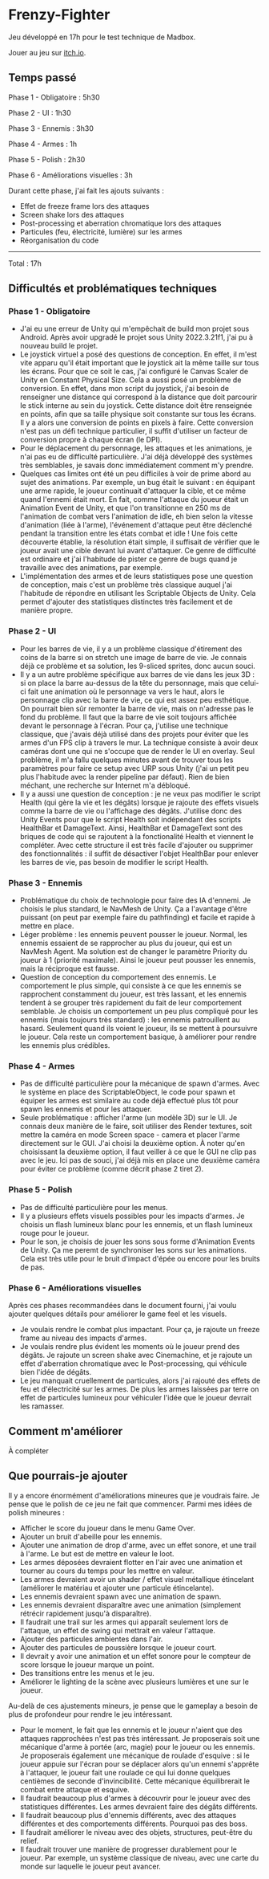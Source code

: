 # Frenzy-Fighter

Jeu développé en 17h pour le test technique de Madbox.

Jouer au jeu sur [itch.io](https://thomas-bringer.itch.io/frenzy-fighter).

## Temps passé

Phase 1 - Obligatoire : 5h30

Phase 2 - UI : 1h30

Phase 3 - Ennemis : 3h30

Phase 4 - Armes : 1h

Phase 5 - Polish : 2h30

Phase 6 - Améliorations visuelles : 3h

Durant cette phase, j'ai fait les ajouts suivants :
- Effet de freeze frame lors des attaques
- Screen shake lors des attaques
- Post-processing et aberration chromatique lors des attaques
- Particules (feu, électricité, lumière) sur les armes
- Réorganisation du code

-----

Total : 17h

## Difficultés et problématiques techniques

### Phase 1 - Obligatoire
- J'ai eu une erreur de Unity qui m'empêchait de build mon projet sous Android. Après avoir upgradé le projet sous Unity 2022.3.21f1, j'ai pu à nouveau build le projet.
- Le joystick virtuel a posé des questions de conception. En effet, il m'est vite apparu qu'il était important que le joystick ait la même taille sur tous les écrans. Pour que ce soit le cas, j'ai configuré le Canvas Scaler de Unity en Constant Physical Size. Cela a aussi posé un problème de conversion. En effet, dans mon script du joystick, j'ai besoin de renseigner une distance qui correspond à la distance que doit parcourir le stick interne au sein du joystick. Cette distance doit être renseignée en points, afin que sa taille physique soit constante sur tous les écrans. Il y a alors une conversion de points en pixels à faire. Cette conversion n'est pas un défi technique particulier, il suffit d'utiliser un facteur de conversion propre à chaque écran (le DPI).
- Pour le déplacement du personnage, les attaques et les animations, je n'ai pas eu de difficulté particulière. J'ai déjà développé des systèmes très semblables, je savais donc immédiatement comment m'y prendre.
- Quelques cas limites ont été un peu difficiles à voir de prime abord au sujet des animations. Par exemple, un bug était le suivant : en équipant une arme rapide, le joueur continuait d'attaquer la cible, et ce même quand l'ennemi était mort. En fait, comme l'attaque du joueur était un Animation Event de Unity, et que l'on transitionne en 250 ms de l'animation de combat vers l'animation de idle, eh bien selon la vitesse d'animation (liée à l'arme), l'événement d'attaque peut être déclenché pendant la transition entre les états combat et idle ! Une fois cette découverte établie, la résolution était simple, il suffisait de vérifier que le joueur avait une cible devant lui avant d'attaquer. Ce genre de difficulté est ordinaire et j'ai l'habitude de pister ce genre de bugs quand je travaille avec des animations, par exemple.
- L'implémentation des armes et de leurs statistiques pose une question de conception, mais c'est un problème très classique auquel j'ai l'habitude de répondre en utilisant les Scriptable Objects de Unity. Cela permet d'ajouter des statistiques distinctes très facilement et de manière propre.

### Phase 2 - UI
- Pour les barres de vie, il y a un problème classique d'étirement des coins de la barre si on stretch une image de barre de vie. Je connais déjà ce problème et sa solution, les 9-sliced sprites, donc aucun souci.
- Il y a un autre problème spécifique aux barres de vie dans les jeux 3D : si on place la barre au-dessus de la tête du personnage, mais que celui-ci fait une animation où le personnage va vers le haut, alors le personnage clip avec la barre de vie, ce qui est assez peu esthétique. On pourrait bien sûr remonter la barre de vie, mais on n'adresse pas le fond du problème. Il faut que la barre de vie soit toujours affichée devant le personnage à l'écran. Pour ça, j'utilise une technique classique, que j'avais déjà utilisé dans des projets pour éviter que les armes d'un FPS clip à travers le mur. La technique consiste à avoir deux caméras dont une qui ne s'occupe que de render le UI en overlay. Seul problème, il m'a fallu quelques minutes avant de trouver tous les paramètres pour faire ce setup avec URP sous Unity (j'ai un petit peu plus l'habitude avec la render pipeline par défaut). Rien de bien méchant, une recherche sur Internet m'a débloqué.
- Il y a aussi une question de conception : je ne veux pas modifier le script Health (qui gère la vie et les dégâts) lorsque je rajoute des effets visuels comme la barre de vie ou l'affichage des dégâts. J'utilise donc des Unity Events pour que le script Health soit indépendant des scripts HealthBar et DamageText. Ainsi, HealthBar et DamageText sont des briques de code qui se rajoutent à la fonctionalité Health et viennent le compléter. Avec cette structure il est très facile d'ajouter ou supprimer des fonctionnalités : il suffit de désactiver l'objet HealthBar pour enlever les barres de vie, pas besoin de modifier le script Health.

### Phase 3 - Ennemis
- Problématique du choix de technologie pour faire des IA d'ennemi. Je choisis le plus standard, le NavMesh de Unity. Ça a l'avantage d'être puissant (on peut par exemple faire du pathfinding) et facile et rapide à mettre en place.
- Léger problème : les ennemis peuvent pousser le joueur. Normal, les ennemis essaient de se rapprocher au plus du joueur, qui est un NavMesh Agent. Ma solution est de changer le paramètre Priority du joueur à 1 (priorité maximale). Ainsi le joueur peut pousser les ennemis, mais la réciproque est fausse.
- Question de conception du comportement des ennemis. Le comportement le plus simple, qui consiste à ce que les ennemis se rapprochent constamment du joueur, est très lassant, et les ennemis tendent à se grouper très rapidement du fait de leur comportement semblable. Je choisis un comportement un peu plus compliqué pour les ennemis (mais toujours très standard) : les ennemis patrouillent au hasard. Seulement quand ils voient le joueur, ils se mettent à poursuivre le joueur. Cela reste un comportement basique, à améliorer pour rendre les ennemis plus crédibles.

### Phase 4 - Armes
- Pas de difficulté particulière pour la mécanique de spawn d'armes. Avec le système en place des ScriptableObject, le code pour spawn et équiper les armes est similaire au code déjà effectué plus tôt pour spawn les ennemis et pour les attaquer.
- Seule problématique : afficher l'arme (un modèle 3D) sur le UI. Je connais deux manière de le faire, soit utiliser des Render textures, soit mettre la caméra en mode Screen space - camera et placer l'arme directement sur le GUI. J'ai choisi la deuxième option. À noter qu'en choisissant la deuxième option, il faut veiller à ce que le GUI ne clip pas avec le jeu. Ici pas de souci, j'ai déjà mis en place une deuxième caméra pour éviter ce problème (comme décrit phase 2 tiret 2).

### Phase 5 - Polish
- Pas de difficulté particulière pour les menus.
- Il y a plusieurs effets visuels possibles pour les impacts d'armes. Je choisis un flash lumineux blanc pour les ennemis, et un flash lumineux rouge pour le joueur.
- Pour le son, je choisis de jouer les sons sous forme d'Animation Events de Unity. Ça me peremt de synchroniser les sons sur les animations. Cela est très utile pour le bruit d'impact d'épée ou encore pour les bruits de pas.

### Phase 6 - Améliorations visuelles
Après ces phases recommandées dans le document fourni, j'ai voulu ajouter quelques détails pour améliorer le game feel et les visuels.
- Je voulais rendre le combat plus impactant. Pour ça, je rajoute un freeze frame au niveau des impacts d'armes.
- Je voulais rendre plus évident les moments où le joueur prend des dégâts. Je rajoute un screen shake avec Cinemachine, et je rajoute un effet d'aberration chromatique avec le Post-processing, qui véhicule bien l'idée de dégâts.
- Le jeu manquait cruellement de particules, alors j'ai rajouté des effets de feu et d'électricité sur les armes. De plus les armes laissées par terre on effet de particules lumineux pour véhiculer l'idée que le joueur devrait les ramasser.

## Comment m'améliorer

À compléter

## Que pourrais-je ajouter

Il y a encore énormément d'améliorations mineures que je voudrais faire. Je pense que le polish de ce jeu ne fait que commencer. Parmi mes idées de polish mineures :
- Afficher le score du joueur dans le menu Game Over.
- Ajouter un bruit d'abeille pour les ennemis.
- Ajouter une animation de drop d'arme, avec un effet sonore, et une trail à l'arme. Le but est de mettre en valeur le loot.
- Les armes déposées devraient flotter en l'air avec une animation et tourner au cours du temps pour les mettre en valeur.
- Les armes devraient avoir un shader / effet visuel métallique étincelant (améliorer le matériau et ajouter une particule étincelante).
- Les ennemis devraient spawn avec une animation de spawn.
- Les ennemis devraient disparaître avec une animation (simplement rétrécir rapidement jusqu'à disparaître).
- Il faudrait une trail sur les armes qui apparaît seulement lors de l'attaque, un effet de swing qui mettrait en valeur l'attaque.
- Ajouter des particules ambientes dans l'air.
- Ajouter des particules de poussière lorsque le joueur court.
- Il devrait y avoir une animation et un effet sonore pour le compteur de score lorsque le joueur marque un point.
- Des transitions entre les menus et le jeu.
- Améliorer le lighting de la scène avec plusieurs lumières et une sur le joueur.

Au-delà de ces ajustements mineurs, je pense que le gameplay a besoin de plus de profondeur pour rendre le jeu intéressant.
- Pour le moment, le fait que les ennemis et le joueur n'aient que des attaques rapprochées n'est pas très intéressant. Je proposerais soit une mécanique d'arme à portée (arc, magie) pour le joueur ou les ennemis. Je proposerais également une mécanique de roulade d'esquive : si le joueur appuie sur l'écran pour se déplacer alors qu'un ennemi s'apprête à l'attaquer, le joueur fait une roulade ce qui lui donne quelques centièmes de seconde d'invincibilité. Cette mécanique équilibrerait le combat entre attaque et esquive.
- Il faudrait beaucoup plus d'armes à découvrir pour le joueur avec des statistiques différentes. Les armes devraient faire des dégâts différents.
- Il faudrait beaucoup plus d'ennemis différents, avec des attaques différentes et des comportements différents. Pourquoi pas des boss.
- Il faudrait améliorer le niveau avec des objets, structures, peut-être du relief.
- Il faudrait trouver une manière de progresser durablement pour le joueur. Par exemple, un système classique de niveau, avec une carte du monde sur laquelle le joueur peut avancer.
